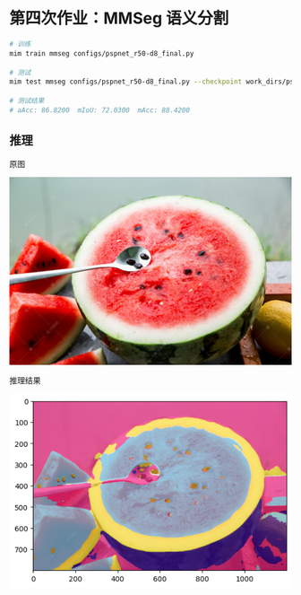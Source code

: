 # 第四次作业：MMSeg 语义分割

```bash
# 训练
mim train mmseg configs/pspnet_r50-d8_final.py

# 测试
mim test mmseg configs/pspnet_r50-d8_final.py --checkpoint work_dirs/pspnet_r50-d8/iter_3000.pth

# 测试结果
# aAcc: 86.8200  mIoU: 72.0300  mAcc: 88.4200
```

## 推理

原图

![img](./watermelon.jpg)

推理结果

![img](watermelon_output.png)
